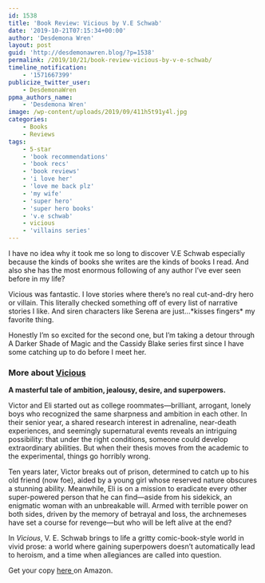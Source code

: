 ```yaml
---
id: 1538
title: 'Book Review: Vicious by V.E Schwab'
date: '2019-10-21T07:15:34+00:00'
author: 'Desdemona Wren'
layout: post
guid: 'http://desdemonawren.blog/?p=1538'
permalink: /2019/10/21/book-review-vicious-by-v-e-schwab/
timeline_notification:
    - '1571667399'
publicize_twitter_user:
    - DesdemonaWren
ppma_authors_name:
    - 'Desdemona Wren'
image: /wp-content/uploads/2019/09/411h5t91y4l.jpg
categories:
    - Books
    - Reviews
tags:
    - 5-star
    - 'book recommendations'
    - 'book recs'
    - 'book reviews'
    - 'i love her'
    - 'love me back plz'
    - 'my wife'
    - 'super hero'
    - 'super hero books'
    - 'v.e schwab'
    - vicious
    - 'villains series'
---
```


I have no idea why it took me so long to discover V.E Schwab especially because the kinds of books she writes are the kinds of books I read. And also she has the most enormous following of any author I’ve ever seen before in my life?

Vicious was fantastic. I love stories where there’s no real cut-and-dry hero or villain. This literally checked something off of every list of narrative stories I like. And siren characters like Serena are just…\*kisses fingers\* my favorite thing.

Honestly I’m so excited for the second one, but I’m taking a detour through A Darker Shade of Magic and the Cassidy Blake series first since I have some catching up to do before I meet her.

### More about [Vicious](https://amzn.to/2NsFhpU)

**A masterful tale of ambition, jealousy, desire, and superpowers.**

Victor and Eli started out as college roommates—brilliant, arrogant, lonely boys who recognized the same sharpness and ambition in each other. In their senior year, a shared research interest in adrenaline, near-death experiences, and seemingly supernatural events reveals an intriguing possibility: that under the right conditions, someone could develop extraordinary abilities. But when their thesis moves from the academic to the experimental, things go horribly wrong.

Ten years later, Victor breaks out of prison, determined to catch up to his old friend (now foe), aided by a young girl whose reserved nature obscures a stunning ability. Meanwhile, Eli is on a mission to eradicate every other super-powered person that he can find—aside from his sidekick, an enigmatic woman with an unbreakable will. Armed with terrible power on both sides, driven by the memory of betrayal and loss, the archnemeses have set a course for revenge—but who will be left alive at the end?

In *Vicious*, V. E. Schwab brings to life a gritty comic-book-style world in vivid prose: a world where gaining superpowers doesn’t automatically lead to heroism, and a time when allegiances are called into question.

Get your copy [here ](https://amzn.to/2NsFhpU)on Amazon.